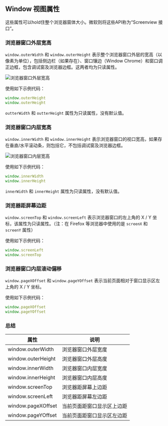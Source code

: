 ## Window 视图属性

这些属性可以hold住整个浏览器窗体大小。微软则将这些API称为“Screenview 接口”。

### 浏览器窗口外层宽高

`window.outerWidth` 和 `window.outerHeight` 表示整个浏览器窗口外层的宽高（以像素为单位），包括侧边栏（如果存在）、窗口镶边（Window Chrome）和窗口调正边框，包含调试窗及浏览器边框。这两者均为只读属性。

![浏览器窗口外层宽高](../../../Image/05/b9d971a3-1ff0-44e7-8bc6-ba1afe5eb165.png)

使用如下示例代码：

```js
window.outerHeight
window.outerHeight
```

`outterWidth` 和 `outterHeight` 属性为只读属性，没有默认值。

### 浏览器窗口内层宽高

`window.innerWidth` 和 `window.innerHeight` 表示浏览器窗口的视口宽高，如果存在垂直/水平滚动条，则包括它，不包括调试窗及浏览器边框。

![浏览器窗口内层宽高](../../../Image/05/cbf51ef8-3f89-4b31-86c6-676b05d6fe67.png)

使用如下示例代码：

```js
window.innerWidth
window.innerHeight
```

`innerWidth` 和 `innerHeight` 属性为只读属性，没有默认值。

### 浏览器距屏幕边距

`window.screenTop` 和 `window.screenLeft` 表示浏览器窗口的左上角的 X / Y 坐标，该属性为只读属性。（注：在 Firefox 等浏览器中使用的是 `screenX` 和 `screenY` 属性）

使用如下示例代码：

```js
window.screenLeft
window.screenTop
```

### 浏览器窗口内层滚动偏移

`window.pageXOffset` 和 `window.pageYOffset` 表示当前页面相对于窗口显示区左上角的 X / Y 坐标。

使用如下示例代码：

```js
window.pageXOffset
window.pageYOffset
```

### 总结

| 属性               | 说明                       |
| ------------------ | -------------------------- |
| window.outerWidth  | 浏览器窗口外层宽度         |
| window.outerHeight | 浏览器窗口外层高度         |
| window.innerWidth  | 浏览器窗口内层宽度         |
| window.innerHeight | 浏览器窗口内层高度         |
| window.screenTop   | 浏览器距屏幕上边距         |
| window.screenLeft  | 浏览器距屏幕左边距         |
| window.pageXOffset | 当前页面距窗口显示区上边距 |
| window.pageYOffset | 当前页面距窗口显示区左边距 |

